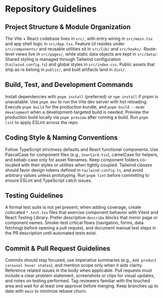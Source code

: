 # Repository Guidelines

## Project Structure & Module Organization
The Vite + React codebase lives in `src/`, with entry wiring in `src/main.tsx` and app shell logic in `src/App.tsx`. Feature UI resides under `src/components/` and reusable utilities sit in `src/lib/` and `src/hooks/`. Route-level views live in `src/pages/`, while static data objects are kept in `src/data/`. Shared styling is managed through Tailwind configuration (`tailwind.config.ts`) and global styles in `src/index.css`. Public assets that ship as-is belong in `public/`, and built artifacts land in `dist/`.

## Build, Test, and Development Commands
Install dependencies with `pnpm install` (preferred) or `npm install` if pnpm is unavailable. Use `pnpm dev` to run the Vite dev server with hot reloading. Execute `pnpm build` for the production bundle, and `pnpm build --mode development` when a development-targeted build is needed. Preview the production build locally via `pnpm preview` after running a build. Run `pnpm lint` to apply ESLint across the repo.

## Coding Style & Naming Conventions
Follow TypeScript strictness defaults and React functional components. Use PascalCase for component files (e.g., `UserCard.tsx`), camelCase for helpers, and kebab-case only for asset filenames. Keep component folders co-located with their styles or utilities when tightly coupled. Tailwind classes should favor design tokens defined in `tailwind.config.ts`, and avoid arbitrary values unless prototyping. Run `pnpm lint` before committing to ensure ESLint and TypeScript catch issues.

## Testing Guidelines
A formal test suite is not yet present; when adding coverage, create colocated `*.test.tsx` files that exercise component behavior with Vitest and React Testing Library. Prefer descriptive `describe` blocks that mirror page or component names. Smoke-test critical flows (navigation, forms, data fetching) before opening a pull request, and document manual test steps in the PR description until automated tests exist.

## Commit & Pull Request Guidelines
Commits should stay focused, use imperative summaries (e.g., `Add product carousel hover states`), and mention scope only when it aids clarity. Reference related issues in the body when applicable. Pull requests must include a clear problem statement, screenshots or clips for visual updates, and notes on testing performed. Tag reviewers familiar with the touched area and wait for at least one approval before merging. Keep branches up to date with `main` to minimize rebase churn.
